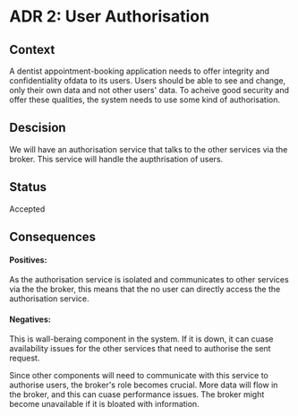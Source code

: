 # ADR 2: User Authorisation
## Context
A dentist appointment-booking application needs to offer integrity and confidentiality ofdata to its users. Users should be able to see and change, only their own data and not other users' data. To acheive good security and offer these qualities, the system needs to use some kind of authorisation.
</br>
## Descision
We will have an authorisation service that talks to the other services via the broker. This service will handle the aupthrisation of users.
</br>
## Status
Accepted
</br>
## Consequences
#### Positives:
As the authorisation service is isolated and communicates to other services via the the broker, this means that the no user can directly access the the authorisation service.
</br>
#### Negatives:
This is wall-beraing component in the system. If it is down, it can cuase availability issues for the other services that need to authorise the sent request.

Since other components will need to communicate with this service to authorise users, the broker's role becomes crucial. More data will flow in the broker, and this can cuase performance issues. The broker might become unavailable if it is bloated with information.